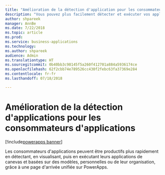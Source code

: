 ```yaml
---
title: "Amélioration de la détection d'application pour les consommateurs"
description: "Vous pouvez plus facilement détecter et exécuter vos applications de canevas basées sur des modèles depuis PowerApps."
author: shpareek
manager: AnnBe
ms.date: 7/22/2018
ms.topic: article
ms.prod: 
ms.service: business-applications
ms.technology: 
ms.author: shpareek
audience: Admin
ms.translationtype: HT
ms.sourcegitcommit: 0b40bb3c98145f5a260f412701a884a5936174ce
ms.openlocfilehash: 62f2cbb74e789526cc430f2febc63fa37369e284
ms.contentlocale: fr-fr
ms.lasthandoff: 07/18/2018

---
```

# <a name="improved-app-discovery-for-app-consumers"></a>Amélioration de la détection d'applications pour les consommateurs d'applications

[!include[powerapps banner](../includes/powerapps.md)]




Les consommateurs d'applications peuvent être productifs plus rapidement en détectant, en visualisant, puis en exécutant leurs applications de canevas et basées sur des modèles, personnelles ou de leur organisation, grâce à une page d'arrivée unifiée sur PowerApps.

